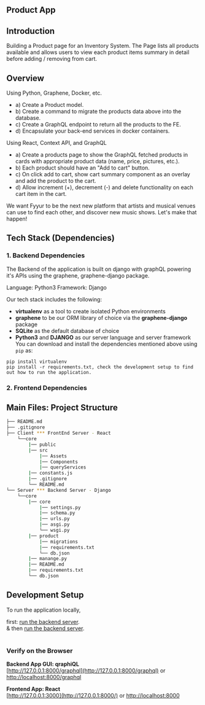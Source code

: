 ## Product App

## Introduction

Building a Product page for an Inventory System.
The Page lists all products available and allows users to view each product items summary in detail before adding / removing from cart.

## Overview

Using Python, Graphene, Docker, etc.

-   a) Create a Product model.
-   b) Create a command to migrate the products data above into the database.
-   c) Create a GraphQL endpoint to return all the products to the FE.
-   d) Encapsulate your back-end services in docker containers.

Using React, Context API, and GraphQL

-   a) Create a products page to show the GraphQL fetched products in cards with appropriate product data (name, price, pictures, etc.).
-   b) Each product should have an "Add to cart" button.
-   c) On click add to cart, show cart summary component as an overlay and add the product to the cart.
-   d) Allow increment (+), decrement (-) and delete functionality on each cart item in the cart.

We want Fyyur to be the next new platform that artists and musical venues can use to find each other, and discover new music shows. Let's make that happen!

## Tech Stack (Dependencies)

### 1. Backend Dependencies

The Backend of the application is built on django with graphQL powering it's APIs using the graphene, graphene-django package.

Language: Python3
Framework: Django

Our tech stack includes the following:

-   **virtualenv** as a tool to create isolated Python environments
-   **graphene** to be our ORM library of choice via the **graphene-django** package
-   **SQLite** as the default database of choice
-   **Python3** and **DJANGO** as our server language and server framework
    You can download and install the dependencies mentioned above using `pip` as:

```
pip install virtualenv
pip install -r requirements.txt, check the development setup to find out how to run the application.
```

### 2. Frontend Dependencies

<!-- You must have the **HTML**, **CSS**, and **Javascript** with [Bootstrap 3](https://getbootstrap.com/docs/3.4/customize/) for our website's frontend. Bootstrap can only be installed by Node Package Manager (NPM). Therefore, if not already, download and install the [Node.js](https://nodejs.org/en/download/). Windows users must run the executable as an Administrator, and restart the computer after installation. After successfully installing the Node, verify the installation as shown below.

```
node -v
npm -v
```

Install [Bootstrap 3](https://getbootstrap.com/docs/3.3/getting-started/) for the website's frontend:

```
npm init -y
npm install bootstrap@3
``` -->

## Main Files: Project Structure

```sh
├── README.md
├── .gitignore
├── Client *** FrontEnd Server - React
    └──core
        |── public
        |── src
            |── Assets
            |── Components
            |── queryServices
        |── constants.js
        |── .gitignore
        └── README.md
└── Server *** Backend Server - Django
    └──core
        |── core
            |── settings.py
            |── schema.py
            |── urls.py
            |── asgi.py
            └── wsgi.py
        |── product
            |── migrations
            |── requirements.txt
            └── db.json
        |── manange.py
        |── README.md
        |── requirements.txt
        └── db.json
```

## Development Setup

To run the application locally,

first: [run the backend server](</Client%20(React)/README.md>).<br>
& then [run the backend server](</Server%20(django-graphQL)/README.md>).<br><br>

### Verify on the Browser

**Backend App GUI: qraphiQL**<br>
[http://127.0.0.1:8000/graphql](http://127.0.0.1:8000/graphql) or [http://localhost:8000/graphql](http://localhost:8000/graphql)

**Frontend App: React**<br>
[http://127.0.0.1:3000](http://127.0.0.1:8000/) or [http://localhost:8000](http://localhost:8000)
